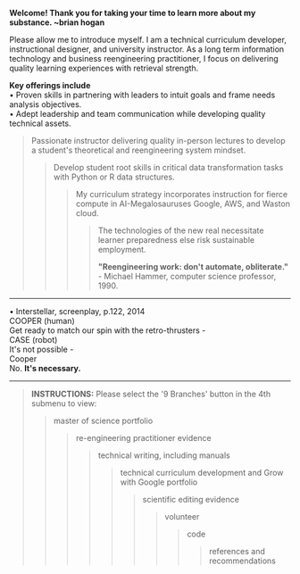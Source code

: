**Welcome! Thank you for taking your time to learn more about my substance. ~brian hogan**  

Please allow me to introduce myself. I am a technical curriculum developer, instructional designer, and university instructor. As a long term information technology and business reengineering practitioner, I focus on delivering quality learning experiences with retrieval strength.

**Key offerings include**  
• Proven skills in partnering with leaders to intuit goals and frame needs analysis objectives.  
• Adept leadership and team communication while developing quality technical assets.  
> Passionate instructor delivering quality in-person lectures to develop a student's theoretical and reengineering system mindset.  
>> Develop student root skills in critical data transformation tasks with Python or R data structures.  
>>> My curriculum strategy incorporates instruction for fierce compute in AI-Megalosauruses Google, AWS, and Waston cloud.  
>>>> The technologies of the new real necessitate learner preparedness else risk sustainable employment.  
>>>> 
>>>> **"Reengineering work: don't automate, obliterate."** - Michael Hammer, computer science professor, 1990.  

---------
• Interstellar, screenplay, p.122, 2014  
COOPER (human)  
Get ready to match our spin with the retro-thrusters -  
CASE (robot)    
It's not possible -  
Cooper  
No. **It's necessary.**  

---------
> **INSTRUCTIONS:** Please select the '9 Branches' button in the 4th submenu to view:  
>> master of science portfolio  
>>> re-engineering practitioner evidence  
>>>> technical writing, including manuals  
>>>>> technical curriculum development and Grow with Google portfolio  
>>>>>> scientific editing evidence  
>>>>>>> volunteer    
>>>>>>>> code  
>>>>>>>>> references and recommendations 
